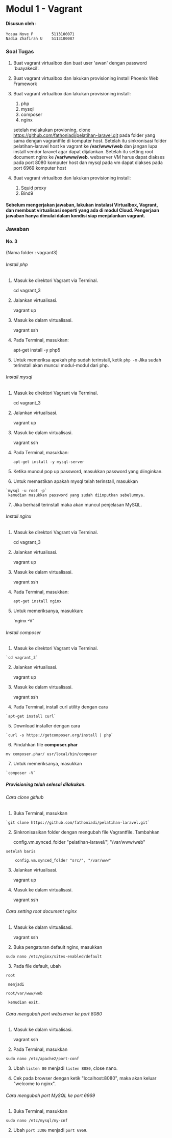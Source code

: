 # Modul 1 - Vagrant

#### Disusun oleh :
	Yosua Nove P        5113100071
	Nadia Zhafirah U    5113100087

### Soal Tugas
1. Buat vagrant virtualbox dan buat user 'awan' dengan password 'buayakecil'.
2. Buat vagrant virtualbox dan lakukan provisioning install Phoenix Web Framework
3. Buat vagrant virtualbox dan lakukan provisioning install:
	1. php
	2. mysql
	3. composer
	4. nginx
	
	setelah melakukan provioning, clone https://github.com/fathoniadi/pelatihan-laravel.git pada folder yang sama dengan vagrantfile di komputer host. Setelah itu sinkronisasi folder pelatihan-laravel host ke vagrant ke **/var/www/web** dan jangan lupa install vendor laravel agar dapat dijalankan. Setelah itu setting root document nginx ke **/var/www/web**. webserver VM harus dapat diakses pada port 8080 komputer host dan mysql pada vm dapat diakses pada port 6969 komputer host
4. Buat vagrant virtualbox dan lakukan provisioning install:
	1. Squid proxy
	2. Bind9

#### Sebelum mengerjakan jawaban, lakukan instalasi Virtualbox, Vagrant, dan membuat virtualisasi seperti yang ada di modul Cloud. Pengerjaan jawaban hanya dimulai dalam kondisi siap menjalankan vagrant.

### Jawaban

#### No. 3
(Nama folder : vagrant3)


###### Install php

  1. Masuk ke direktori Vagrant via Terminal.
	
		cd vagrant_3
  2. Jalankan virtualisasi.

		vagrant up

  3. Masuk ke dalam virtualisasi.

		vagrant ssh

  4. Pada Terminal, masukkan:

		apt-get install -y php5
  5. Untuk memeriksa apakah php sudah terinstall, ketik `php -m`
     Jika sudah terinstall akan muncul modul-modul dari php.

###### Install mysql

  1. Masuk ke direktori Vagrant via Terminal.
	
		cd vagrant_3
  2. Jalankan virtualisasi.

		vagrant up

  3. Masuk ke dalam virtualisasi.

		vagrant ssh

  4. Pada Terminal, masukkan:

		`apt-get install -y mysql-server`
  5. Ketika muncul pop up password, masukkan password yang diinginkan.
  6. Untuk memastikan apakah mysql telah terinstall, masukkan

	`mysql -u root -p`
     kemudian masukkan password yang sudah diinputkan sebelumnya.

  7. Jika berhasil terinstall maka akan muncul penjelasan MySQL.


###### Install nginx

  1. Masuk ke direktori Vagrant via Terminal.
	
		cd vagrant_3
  2. Jalankan virtualisasi.

		vagrant up

  3. Masuk ke dalam virtualisasi.

		vagrant ssh

  4. Pada Terminal, masukkan:

		`apt-get install nginx`
  5. Untuk memeriksanya, masukkan:

		'nginx -V'


###### Install composer

  1. Masuk ke direktori Vagrant via Terminal.
	
	`cd vagrant_3`
  2. Jalankan virtualisasi.

		vagrant up

  3. Masuk ke dalam virtualisasi.

		vagrant ssh

  4. Pada Terminal, install curl utility dengan cara

	`apt-get install curl`
  5. Download installer dengan cara

	`curl -s https://getcomposer.org/install | php`
  6. Pindahkan file **composer.phar** 

	mv composer.phar/ usr/local/bin/composer
  7. Untuk memeriksanya, masukkan

	`composer -V`

##### Provisioning telah selesai dilakukan.


###### Cara clone github

  1. Buka Terminal, masukkan

	`git clone https://github.com/fathoniadi/pelatihan-laravel.git`

  2. Sinkronisasikan folder dengan mengubah file Vagrantfile.
     Tambahkan

   		config.vm.synced_folder "pelatihan-laravel/", "/var/www/web"

   	setelah baris
   		
   		config.vm.synced_folder "src/", "/var/www"

  3. Jalankan virtualisasi.
		
		vagrant up

  4. Masuk ke dalam virtualisasi.
		
		vagrant ssh


###### Cara setting root document nginx

  1. Masuk ke dalam virtualisasi.
		
		vagrant ssh

  2. Buka pengaturan default nginx, masukkan

	sudo nano /etc/nginx/sites-enabled/default

  3. Pada file default, ubah
	
	root

     menjadi

   	root/var/www/web
 
     kemudian exit.


###### Cara mengubah port webserver ke port 8080

  1. Masuk ke dalam virtualisasi.
		
		vagrant ssh

  2. Pada Terminal, masukkan

	sudo nano /etc/apache2/port-conf

  3. Ubah `listen 80` menjadi `listen 8080`, close nano.

  4. Cek pada browser dengan ketik "localhost:8080", maka akan keluar "welcome to nginx".


###### Cara mengubah port MySQL ke port 6969

  1. Buka Terminal, masukkan 

	sudo nano /etc/mysql/my-cnf

  2. Ubah `port 3306` menjadi `port 6969`.

